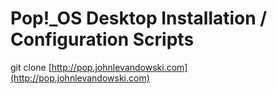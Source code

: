 # Pop!_OS Desktop Installation / Configuration Scripts
 
git clone [http://pop.johnlevandowski.com](http://pop.johnlevandowski.com)
